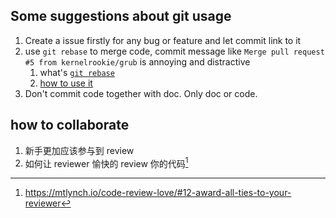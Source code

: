 ## Some suggestions about git usage

1. Create a issue firstly for any bug or feature and let commit link to it
2. use `git rebase` to merge code, commit message like `Merge pull request #5 from kernelrookie/grub` is annoying and distractive
    1. what's [`git rebase`](https://www.atlassian.com/git/tutorials/rewriting-history/git-rebase)
    2. [how to use it](https://stackoverflow.com/questions/16358418/how-to-avoid-merge-commit-hell-on-github-bitbucket)
3. Don't commit code together with doc. Only doc or code.

## how to collaborate 
1. 新手更加应该参与到 review
2. 如何让 reviewer 愉快的 review 你的代码[^1]

[^1]: https://mtlynch.io/code-review-love/#12-award-all-ties-to-your-reviewer

